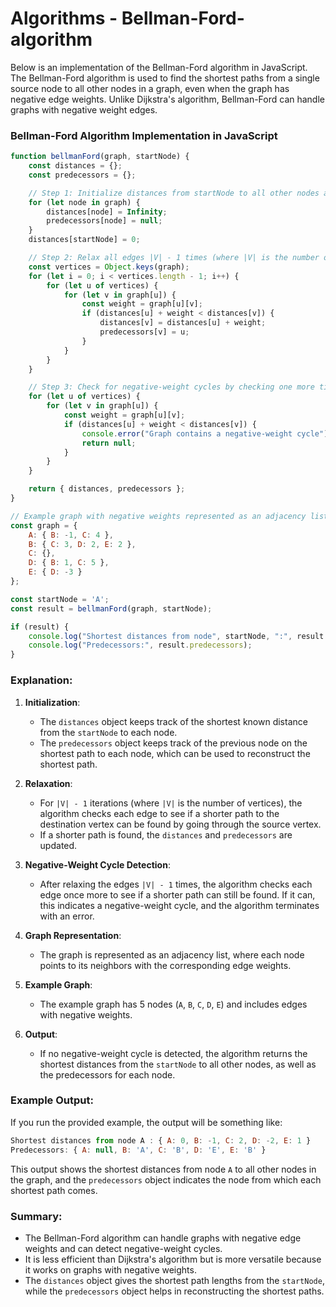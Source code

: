 # Algorithms - Bellman-Ford-algorithm

Below is an implementation of the Bellman-Ford algorithm in JavaScript. The Bellman-Ford algorithm is used to find the shortest paths from a single source node to all other nodes in a graph, even when the graph has negative edge weights. Unlike Dijkstra's algorithm, Bellman-Ford can handle graphs with negative weight edges.

### Bellman-Ford Algorithm Implementation in JavaScript

```javascript
function bellmanFord(graph, startNode) {
    const distances = {};
    const predecessors = {};

    // Step 1: Initialize distances from startNode to all other nodes as infinity and the startNode to 0
    for (let node in graph) {
        distances[node] = Infinity;
        predecessors[node] = null;
    }
    distances[startNode] = 0;

    // Step 2: Relax all edges |V| - 1 times (where |V| is the number of vertices)
    const vertices = Object.keys(graph);
    for (let i = 0; i < vertices.length - 1; i++) {
        for (let u of vertices) {
            for (let v in graph[u]) {
                const weight = graph[u][v];
                if (distances[u] + weight < distances[v]) {
                    distances[v] = distances[u] + weight;
                    predecessors[v] = u;
                }
            }
        }
    }

    // Step 3: Check for negative-weight cycles by checking one more time if any distances can be updated
    for (let u of vertices) {
        for (let v in graph[u]) {
            const weight = graph[u][v];
            if (distances[u] + weight < distances[v]) {
                console.error("Graph contains a negative-weight cycle");
                return null;
            }
        }
    }

    return { distances, predecessors };
}

// Example graph with negative weights represented as an adjacency list
const graph = {
    A: { B: -1, C: 4 },
    B: { C: 3, D: 2, E: 2 },
    C: {},
    D: { B: 1, C: 5 },
    E: { D: -3 }
};

const startNode = 'A';
const result = bellmanFord(graph, startNode);

if (result) {
    console.log("Shortest distances from node", startNode, ":", result.distances);
    console.log("Predecessors:", result.predecessors);
}
```

### Explanation:

1. **Initialization**:

   - The `distances` object keeps track of the shortest known distance from the `startNode` to each node.
   - The `predecessors` object keeps track of the previous node on the shortest path to each node, which can be used to reconstruct the shortest path.
2. **Relaxation**:

   - For `|V| - 1` iterations (where `|V|` is the number of vertices), the algorithm checks each edge to see if a shorter path to the destination vertex can be found by going through the source vertex.
   - If a shorter path is found, the `distances` and `predecessors` are updated.
3. **Negative-Weight Cycle Detection**:

   - After relaxing the edges `|V| - 1` times, the algorithm checks each edge once more to see if a shorter path can still be found. If it can, this indicates a negative-weight cycle, and the algorithm terminates with an error.
4. **Graph Representation**:

   - The graph is represented as an adjacency list, where each node points to its neighbors with the corresponding edge weights.
5. **Example Graph**:

   - The example graph has 5 nodes (`A`, `B`, `C`, `D`, `E`) and includes edges with negative weights.
6. **Output**:

   - If no negative-weight cycle is detected, the algorithm returns the shortest distances from the `startNode` to all other nodes, as well as the predecessors for each node.

### Example Output:

If you run the provided example, the output will be something like:

```javascript
Shortest distances from node A : { A: 0, B: -1, C: 2, D: -2, E: 1 }
Predecessors: { A: null, B: 'A', C: 'B', D: 'E', E: 'B' }
```

This output shows the shortest distances from node `A` to all other nodes in the graph, and the `predecessors` object indicates the node from which each shortest path comes.

### Summary:

- The Bellman-Ford algorithm can handle graphs with negative edge weights and can detect negative-weight cycles.
- It is less efficient than Dijkstra's algorithm but is more versatile because it works on graphs with negative weights.
- The `distances` object gives the shortest path lengths from the `startNode`, while the `predecessors` object helps in reconstructing the shortest paths.

